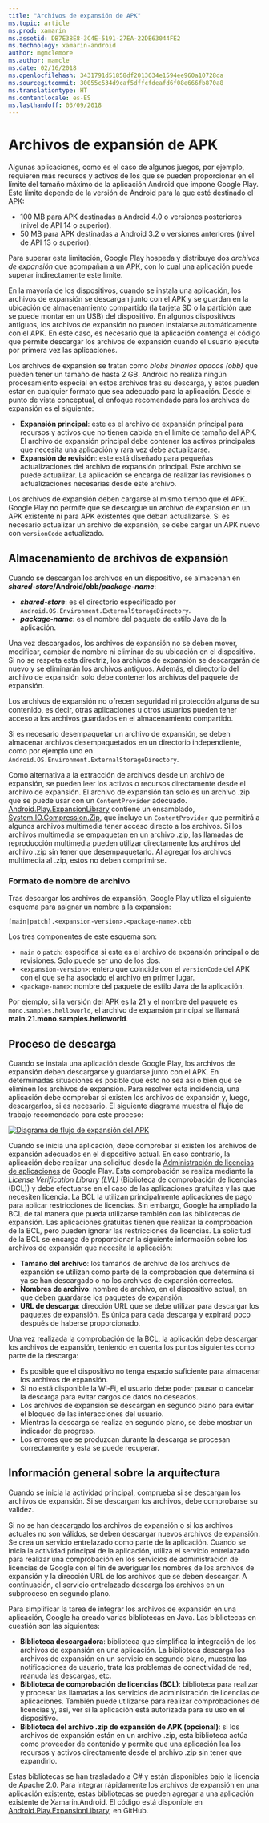 ```yaml
---
title: "Archivos de expansión de APK"
ms.topic: article
ms.prod: xamarin
ms.assetid: DB7E38E8-3C4E-5191-27EA-22DE63044FE2
ms.technology: xamarin-android
author: mgmclemore
ms.author: mamcle
ms.date: 02/16/2018
ms.openlocfilehash: 3431791d51858df2013634e1594ee960a10728da
ms.sourcegitcommit: 30055c534d9caf5dffcfdeafd6f08e666fb870a8
ms.translationtype: HT
ms.contentlocale: es-ES
ms.lasthandoff: 03/09/2018
---
```

# <a name="apk-expansion-files"></a>Archivos de expansión de APK

Algunas aplicaciones, como es el caso de algunos juegos, por ejemplo, requieren más recursos y activos de los que se pueden proporcionar en el límite del tamaño máximo de la aplicación Android que impone Google Play. Este límite depende de la versión de Android para la que esté destinado el APK:

-  100 MB para APK destinadas a Android 4.0 o versiones posteriores (nivel de API 14 o superior).
-  50 MB para APK destinadas a Android 3.2 o versiones anteriores (nivel de API 13 o superior).

Para superar esta limitación, Google Play hospeda y distribuye dos *archivos de expansión* que acompañan a un APK, con lo cual una aplicación puede superar indirectamente este límite. 

En la mayoría de los dispositivos, cuando se instala una aplicación, los archivos de expansión se descargan junto con el APK y se guardan en la ubicación de almacenamiento compartido (la tarjeta SD o la partición que se puede montar en un USB) del dispositivo. En algunos dispositivos antiguos, los archivos de expansión no pueden instalarse automáticamente con el APK. En este caso, es necesario que la aplicación contenga el código que permite descargar los archivos de expansión cuando el usuario ejecute por primera vez las aplicaciones.

Los archivos de expansión se tratan como *blobs binarios opacos (obb)* que pueden tener un tamaño de hasta 2 GB. Android no realiza ningún procesamiento especial en estos archivos tras su descarga, y estos pueden estar en cualquier formato que sea adecuado para la aplicación. Desde el punto de vista conceptual, el enfoque recomendado para los archivos de expansión es el siguiente:

-   **Expansión principal**: este es el archivo de expansión principal para recursos y activos que no tienen cabida en el límite de tamaño del APK. El archivo de expansión principal debe contener los activos principales que necesita una aplicación y rara vez debe actualizarse.
-   **Expansión de revisión**: este está diseñado para pequeñas actualizaciones del archivo de expansión principal. Este archivo se puede actualizar. La aplicación se encarga de realizar las revisiones o actualizaciones necesarias desde este archivo.


Los archivos de expansión deben cargarse al mismo tiempo que el APK.
Google Play no permite que se descargue un archivo de expansión en un APK existente ni para APK existentes que deban actualizarse. Si es necesario actualizar un archivo de expansión, se debe cargar un APK nuevo con `versionCode` actualizado.


## <a name="expansion-file-storage"></a>Almacenamiento de archivos de expansión

Cuando se descargan los archivos en un dispositivo, se almacenan en **_shared-store_/Android/obb/_package-name_**:

-   **_shared-store_**: es el directorio especificado por `Android.OS.Environment.ExternalStorageDirectory`.
-   **_package-name_**: es el nombre del paquete de estilo Java de la aplicación.


Una vez descargados, los archivos de expansión no se deben mover, modificar, cambiar de nombre ni eliminar de su ubicación en el dispositivo. Si no se respeta esta directriz, los archivos de expansión se descargarán de nuevo y se eliminarán los archivos antiguos. Además, el directorio del archivo de expansión solo debe contener los archivos del paquete de expansión.

Los archivos de expansión no ofrecen seguridad ni protección alguna de su contenido, es decir, otras aplicaciones u otros usuarios pueden tener acceso a los archivos guardados en el almacenamiento compartido.

Si es necesario desempaquetar un archivo de expansión, se deben almacenar archivos desempaquetados en un directorio independiente, como por ejemplo uno en `Android.OS.Environment.ExternalStorageDirectory`.

Como alternativa a la extracción de archivos desde un archivo de expansión, se pueden leer los activos o recursos directamente desde el archivo de expansión. El archivo de expansión tan solo es un archivo .zip que se puede usar con un `ContentProvider` adecuado. [Android.Play.ExpansionLibrary](https://github.com/mattleibow/Android.Play.ExpansionLibrary) contiene un ensamblado, [System.IO.Compression.Zip](https://github.com/mattleibow/Android.Play.ExpansionLibrary/tree/master/System.IO.Compression.Zip), que incluye un `ContentProvider` que permitirá a algunos archivos multimedia tener acceso directo a los archivos. Si los archivos multimedia se empaquetan en un archivo .zip, las llamadas de reproducción multimedia pueden utilizar directamente los archivos del archivo .zip sin tener que desempaquetarlo. Al agregar los archivos multimedia al .zip, estos no deben comprimirse. 


### <a name="filename-format"></a>Formato de nombre de archivo

Tras descargar los archivos de expansión, Google Play utiliza el siguiente esquema para asignar un nombre a la expansión:

    [main|patch].<expansion-version>.<package-name>.obb

Los tres componentes de este esquema son:

-   `main` o `patch`: especifica si este es el archivo de expansión principal o de revisiones. Solo puede ser uno de los dos.
-   `<expansion-version>`: entero que coincide con el `versionCode` del APK con el que se ha asociado el archivo en primer lugar.
-   `<package-name>`: nombre del paquete de estilo Java de la aplicación.


Por ejemplo, si la versión del APK es la 21 y el nombre del paquete es `mono.samples.helloworld`, el archivo de expansión principal se llamará **main.21.mono.samples.helloworld**.


## <a name="download-process"></a>Proceso de descarga

Cuando se instala una aplicación desde Google Play, los archivos de expansión deben descargarse y guardarse junto con el APK. En determinadas situaciones es posible que esto no sea así o bien que se eliminen los archivos de expansión. Para resolver esta incidencia, una aplicación debe comprobar si existen los archivos de expansión y, luego, descargarlos, si es necesario. El siguiente diagrama muestra el flujo de trabajo recomendado para este proceso:

[![Diagrama de flujo de expansión del APK](apk-expansion-files-images/apkexpansion.png)](apk-expansion-files-images/apkexpansion.png#lightbox)

Cuando se inicia una aplicación, debe comprobar si existen los archivos de expansión adecuados en el dispositivo actual. En caso contrario, la aplicación debe realizar una solicitud desde la [Administración de licencias de aplicaciones](http://developer.android.com/google/play/licensing/index.html) de Google Play. Esta comprobación se realiza mediante la *License Verification Library (LVL)* (Biblioteca de comprobación de licencias (BCL)) y debe efectuarse en el caso de las aplicaciones gratuitas y las que necesiten licencia. La BCL la utilizan principalmente aplicaciones de pago para aplicar restricciones de licencias. Sin embargo, Google ha ampliado la BCL de tal manera que pueda utilizarse también con las bibliotecas de expansión. Las aplicaciones gratuitas tienen que realizar la comprobación de la BCL, pero pueden ignorar las restricciones de licencias. La solicitud de la BCL se encarga de proporcionar la siguiente información sobre los archivos de expansión que necesita la aplicación: 

-   **Tamaño del archivo**: los tamaños de archivo de los archivos de expansión se utilizan como parte de la comprobación que determina si ya se han descargado o no los archivos de expansión correctos.
-   **Nombres de archivo**: nombre de archivo, en el dispositivo actual, en que deben guardarse los paquetes de expansión.
-   **URL de descarga**: dirección URL que se debe utilizar para descargar los paquetes de expansión. Es única para cada descarga y expirará poco después de haberse proporcionado.


Una vez realizada la comprobación de la BCL, la aplicación debe descargar los archivos de expansión, teniendo en cuenta los puntos siguientes como parte de la descarga:

-  Es posible que el dispositivo no tenga espacio suficiente para almacenar los archivos de expansión.
-  Si no está disponible la Wi-Fi, el usuario debe poder pausar o cancelar la descarga para evitar cargos de datos no deseados.
-  Los archivos de expansión se descargan en segundo plano para evitar el bloqueo de las interacciones del usuario.
-  Mientras la descarga se realiza en segundo plano, se debe mostrar un indicador de progreso.
-  Los errores que se produzcan durante la descarga se procesan correctamente y esta se puede recuperar.



## <a name="architectural-overview"></a>Información general sobre la arquitectura

Cuando se inicia la actividad principal, comprueba si se descargan los archivos de expansión. Si se descargan los archivos, debe comprobarse su validez.

Si no se han descargado los archivos de expansión o si los archivos actuales no son válidos, se deben descargar nuevos archivos de expansión. Se crea un servicio entrelazado como parte de la aplicación. Cuando se inicia la actividad principal de la aplicación, utiliza el servicio entrelazado para realizar una comprobación en los servicios de administración de licencias de Google con el fin de averiguar los nombres de los archivos de expansión y la dirección URL de los archivos que se deben descargar. A continuación, el servicio entrelazado descarga los archivos en un subproceso en segundo plano.

Para simplificar la tarea de integrar los archivos de expansión en una aplicación, Google ha creado varias bibliotecas en Java. Las bibliotecas en cuestión son las siguientes:

-   **Biblioteca descargadora**: biblioteca que simplifica la integración de los archivos de expansión en una aplicación. La biblioteca descarga los archivos de expansión en un servicio en segundo plano, muestra las notificaciones de usuario, trata los problemas de conectividad de red, reanuda las descargas, etc.
-   **Biblioteca de comprobación de licencias (BCL)**: biblioteca para realizar y procesar las llamadas a los servicios de administración de licencias de aplicaciones. También puede utilizarse para realizar comprobaciones de licencias y, así, ver si la aplicación está autorizada para su uso en el dispositivo.
-   **Biblioteca del archivo .zip de expansión de APK (opcional)**: si los archivos de expansión están en un archivo .zip, esta biblioteca actúa como proveedor de contenido y permite que una aplicación lea los recursos y activos directamente desde el archivo .zip sin tener que expandirlo.


Estas bibliotecas se han trasladado a C# y están disponibles bajo la licencia de Apache 2.0. Para integrar rápidamente los archivos de expansión en una aplicación existente, estas bibliotecas se pueden agregar a una aplicación existente de Xamarin.Android. El código está disponible en [Android.Play.ExpansionLibrary](https://github.com/mattleibow/Android.Play.ExpansionLibrary), en GitHub.
